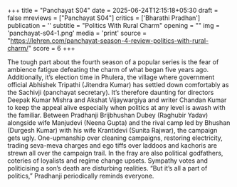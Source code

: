 +++
title = "Panchayat S04"
date = 2025-06-24T12:15:18+05:30
draft = false
mreviews = ["Panchayat S04"]
critics = ['Bharathi Pradhan']
publication = ''
subtitle = "Politics With Rural Charm"
opening = ""
img = 'panchayat-s04-1.png'
media = 'print'
source = "https://lehren.com/panchayat-season-4-review-politics-with-rural-charm/"
score = 6
+++

The tough part about the fourth season of a popular series is the fear of ambience fatigue defeating the charm of what began five years ago. Additionally, it’s election time in Phulera, the village where government official Abhishek Tripathi (Jitendra Kumar) has settled down comfortably as the Sachivji (panchayat secretary). It’s therefore daunting for directors Deepak Kumar Mishra and Akshat Vijaywargiya and writer Chandan Kumar to keep the appeal alive especially when politics at any level is awash with the familiar. Between Pradhanji Brijbhushan Dubey (Raghubir Yadav) alongside wife Manjudevi (Neena Gupta) and the rival camp led by Bhushan (Durgesh Kumar) with his wife Krantidevi (Sunita Rajwar), the campaign gets ugly. One-upmanship over cleaning campaigns, restoring electricity, trading seva-meva charges and ego tiffs over laddoos and kachoris are strewn all over the campaign trail. In the fray are also political godfathers, coteries of loyalists and regime change upsets. Sympathy votes and politicising a son’s death are disturbing realities. “But it’s all a part of politics,” Pradhanji periodically reminds everyone.
